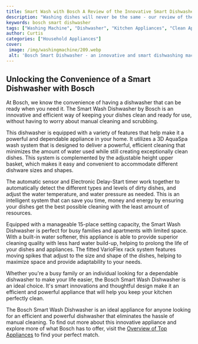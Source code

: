 ```yaml
---
title: Smart Wash with Bosch A Review of the Innovative Smart Dishwasher
description: "Washing dishes will never be the same - our review of the innovative Bosch Smart Dishwasher shows that smart washing technology is now more affordable than ever Get all the details here"
keywords: bosch smart dishwasher
tags: ["Washing Machine", "Dishwasher", "Kitchen Appliances", "Clean Appliance", "Appliance Brand", "Appliance Guide"]
author: Curtis
categories: ["Household Appliances"]
cover: 
 image: /img/washingmachine/209.webp
 alt: 'Bosch Smart Dishwasher - an innovative and smart dishwashing machine'
---
```

## Unlocking the Convenience of a Smart Dishwasher with Bosch
At Bosch, we know the convenience of having a dishwasher that can be ready when you need it. The Smart Wash Dishwasher by Bosch is an innovative and efficient way of keeping your dishes clean and ready for use, without having to worry about manual cleaning and scrubbing.

This dishwasher is equipped with a variety of features that help make it a powerful and dependable appliance in your home. It utilizes a 3D AquaSpa wash system that is designed to deliver a powerful, efficient cleaning that minimizes the amount of water used while still creating exceptionally clean dishes. This system is complemented by the adjustable height upper basket, which makes it easy and convenient to accommodate different dishware sizes and shapes. 

The automatic sensor and Electronic Delay-Start timer work together to automatically detect the different types and levels of dirty dishes, and adjust the water temperature, and water pressure as needed. This is an intelligent system that can save you time, money and energy by ensuring your dishes get the best possible cleaning with the least amount of resources. 

Equipped with a manageable 15-place setting capacity, the Smart Wash Dishwasher is perfect for busy families and apartments with limited space. With a built-in water softener, this appliance is able to provide superior cleaning quality with less hard water build-up, helping to prolong the life of your dishes and appliances. The fitted VarioFlex rack system features moving spikes that adjust to the size and shape of the dishes, helping to maximize space and provide adaptability to your needs. 

Whether you're a busy family or an individual looking for a dependable dishwasher to make your life easier, the Bosch Smart Wash Dishwasher is an ideal choice. It's smart innovations and thoughtful design make it an efficient and powerful appliance that will help you keep your kitchen perfectly clean.

The Bosch Smart Wash Dishwasher is an ideal appliance for anyone looking for an efficient and powerful dishwasher that eliminates the hassle of manual cleaning. To find out more about this innovative appliance and explore more of what Bosch has to offer, visit the [Overview of Top Appliances](./pages/appliance-overview) to find your perfect match.
